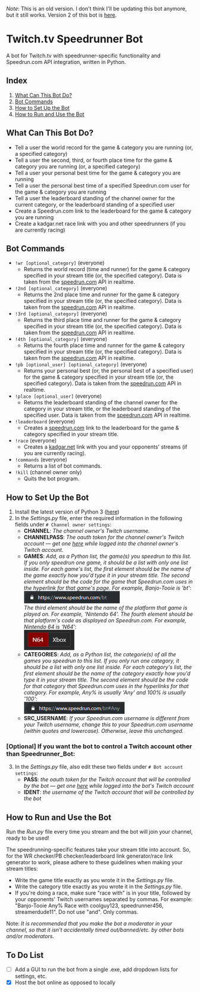 *Note*: This is an old version. I don't think I'll be updating this bot anymore, but it still works. Version 2 of this bot is [here](https://github.com/Dechrissen/speedrunb0t).
# Twitch.tv Speedrunner Bot
A bot for Twitch.tv with speedrunner-specific functionality and Speedrun.com API integration, written in Python.

## Index
1. [What Can This Bot Do?](#what-can-this-bot-do)
2. [Bot Commands](#bot-commands)
3. [How to Set Up the Bot](#how-to-set-up-the-bot)
4. [How to Run and Use the Bot](#how-to-run-and-use-the-bot)

## What Can This Bot Do?
- Tell a user the world record for the game & category you are running (or, a specified category)
- Tell a user the second, third, or fourth place time for the game & category you are running (or, a specified category)
- Tell a user your personal best time for the game & category you are running
- Tell a user the personal best time of a specified Speedrun.com user for the game & category you are running
- Tell a user the leaderboard standing of the channel owner for the current category, or the leaderboard standing of a specified user
- Create a Speedrun.com link to the leaderboard for the game & category you are running
- Create a kadgar.net race link with you and other speedrunners (if you are currently racing) 

## Bot Commands
- `!wr [optional_category]` (everyone)
    - Returns the world record (time and runner) for the game & category specified in your stream title (or, the specified category). Data is taken from the [speedrun.com](https://www.speedrun.com/) API in realtime.
- `!2nd [optional_category]` (everyone)
    - Returns the 2nd place time and runner for the game & category specified in your stream title (or, the specified category). Data is taken from the [speedrun.com](https://www.speedrun.com/) API in realtime.
- `!3rd [optional_category]` (everyone)
    - Returns the third place time and runner for the game & category specified in your stream title (or, the specified category). Data is taken from the [speedrun.com](https://www.speedrun.com/) API in realtime.
- `!4th [optional_category]` (everyone)
    - Returns the fourth place time and runner for the game & category specified in your stream title (or, the specified category). Data is taken from the [speedrun.com](https://www.speedrun.com/) API in realtime.
- `!pb [optional_user] [optional_category]` (everyone)
    - Returns your personal best (or, the personal best of a specified user) for the game & category specified in your stream title (or, the specified category). Data is taken from the [speedrun.com](https://www.speedrun.com/) API in realtime.
- `!place [optional_user]` (everyone)
    - Returns the leaderboard standing of the channel owner for the category in your stream title, or the leaderboard standing of the specified user. Data is taken from the [speedrun.com](https://www.speedrun.com/) API in realtime.
- `!leaderboard` (everyone)
    - Creates a [speedrun.com](https://www.speedrun.com/) link to the leaderboard for the game & category specified in your stream title.
- `!race` (everyone)
    - Creates a [kadgar.net](http://kadgar.net) link with you and your opponents' streams (if you are currently racing).
- `!commands` (everyone)
    - Returns a list of bot commands.
- `!kill` (channel owner only)
    - Quits the bot program.
    
## How to Set Up the Bot
1. Install the latest version of Python 3 ([here](https://www.python.org/downloads/))
2. In the *Settings.py* file, enter the required information in the following fields under `# Channel owner settings`:
    - **CHANNEL**: *The channel owner's Twitch username.*
    - **CHANNELPASS**: *The oauth token for the channel owner's Twitch account — get one [here](https://twitchapps.com/tmi/) while logged into the channel owner's Twitch account.*
    - **GAMES**: *Add, as a Python list, the game(s) you speedrun to this list. If you only speedrun one game, it should be a list with only one list inside. For each game's list, the first element should be the name of the game exactly how you'd type it in your stream title. The second element should be the code for the game that Speedrun.com uses in the hyperlink for that game's page. For example, Banjo-Tooie is 'bt'*:  
    ![game code example](images/game%20code.PNG)  
    *The third element should be the name of the platform that game is played on. For example, 'Nintendo 64'. The fourth element should be that platform's code as displayed on Speedrun.com. For example, Nintendo 64 is 'N64'*:  
    ![platform example](images/platform.PNG)
    - **CATEGORIES**: *Add, as a Python list, the categorie(s) of all the games you speedrun to this list. If you only run one category, it should be a list with only one list inside. For each category's list, the first element should be the name of the category exactly how you'd type it in your stream title. The second element should be the code for that category that Speedrun.com uses in the hyperlinks for that category. For example, Any% is usually 'Any' and 100% is usually '100'*:  
    ![category code example](images/category%20code.PNG)
     - **SRC_USERNAME**: *If your Speedrun.com username is different from your Twitch username, change this to your Speedrun.com username (within quotes and lowercase). Otherwise, leave this unchanged.*

### [Optional] If you want the bot to control a Twitch account other than Speedrunner_Bot:
3. In the *Settings.py* file, also edit these two fields under `# Bot account settings`:
    - **PASS**: *the oauth token for the Twitch account that will be controlled by the bot — get one [here](https://twitchapps.com/tmi/) while logged into the bot's Twitch account*
    - **IDENT**: *the username of the Twitch account that will be controlled by the bot*

## How to Run and Use the Bot
Run the *Run.py* file every time you stream and the bot will join your channel, ready to be used!  

The speedrunning-specific features take your stream title into account. So, for the WR checker/PB checker/leaderboard link generator/race link generator to work, please adhere to these guidelines when making your stream titles:
- Write the game title exactly as you wrote it in the *Settings.py* file.
- Write the category title exactly as you wrote it in the *Settings.py* file.
- If you're doing a race, make sure "race with" is in your title, followed by your opponents' Twitch usernames separated by commas. For example: "Banjo-Tooie Any% Race with coolguy123, speedrunner456, streamerdude11". Do not use "and". Only commas.

  
Note: *It is recommended that you make the bot a moderator in your channel, so that it isn't accidentally timed out/banned/etc. by other bots and/or moderators.*

## To Do List
- [ ] Add a GUI to run the bot from a single .exe, add dropdown lists for settings, etc.
- [x] Host the bot online as opposed to locally
